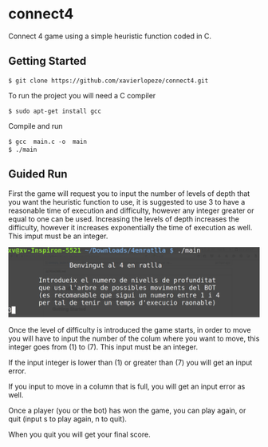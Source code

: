 # connect4
Connect 4 game using a simple heuristic function coded in C.

## Getting Started


```
$ git clone https://github.com/xavierlopeze/connect4.git
```

To run the project you will need a C compiler

```
$ sudo apt-get install gcc
```

Compile and run 
```
$ gcc  main.c -o  main
$ ./main
```
## Guided Run
First the game will request you to input the number of levels of depth that you want the heuristic function to use, it is suggested to use 3 to have a reasonable time of execution and difficulty, however any integer greater or equal to one can be used. Increasing the levels of depth increases the difficulty, however it increases exponentially the time of execution as well. 
This imput must be an integer.

![alt text](Screenshots/screenshot01.png "Description goes here")

Once the level of difficulty is introduced the game starts, in order to move you will have to input the number of the colum where you want to move, this integer goes from (1) to (7). This input must be an integer.

If the input integer is lower than (1) or greater than (7) you will get an input error.

If you input to move in a column that is full, you will get an input error as well.

Once a player (you or the bot) has won the game, you can play again, or quit (input s to play again, n to quit).

When you quit you will get your final score.
